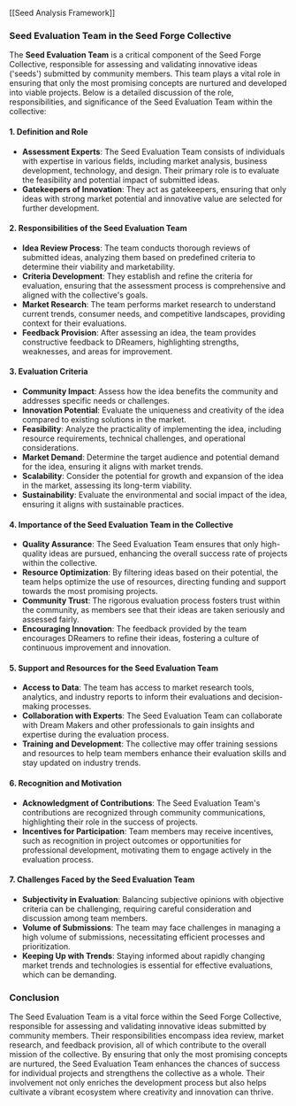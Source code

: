 [[Seed Analysis Framework]]
### **Seed Evaluation Team in the Seed Forge Collective**

The **Seed Evaluation Team** is a critical component of the Seed Forge Collective, responsible for assessing and validating innovative ideas ('seeds') submitted by community members. This team plays a vital role in ensuring that only the most promising concepts are nurtured and developed into viable projects. Below is a detailed discussion of the role, responsibilities, and significance of the Seed Evaluation Team within the collective:

#### **1. Definition and Role**
- **Assessment Experts**: The Seed Evaluation Team consists of individuals with expertise in various fields, including market analysis, business development, technology, and design. Their primary role is to evaluate the feasibility and potential impact of submitted ideas.
- **Gatekeepers of Innovation**: They act as gatekeepers, ensuring that only ideas with strong market potential and innovative value are selected for further development.

#### **2. Responsibilities of the Seed Evaluation Team**
- **Idea Review Process**: The team conducts thorough reviews of submitted ideas, analyzing them based on predefined criteria to determine their viability and marketability.
- **Criteria Development**: They establish and refine the criteria for evaluation, ensuring that the assessment process is comprehensive and aligned with the collective's goals.
- **Market Research**: The team performs market research to understand current trends, consumer needs, and competitive landscapes, providing context for their evaluations.
- **Feedback Provision**: After assessing an idea, the team provides constructive feedback to DReamers, highlighting strengths, weaknesses, and areas for improvement.

#### **3. Evaluation Criteria**
- **Community Impact**: Assess how the idea benefits the community and addresses specific needs or challenges.
- **Innovation Potential**: Evaluate the uniqueness and creativity of the idea compared to existing solutions in the market.
- **Feasibility**: Analyze the practicality of implementing the idea, including resource requirements, technical challenges, and operational considerations.
- **Market Demand**: Determine the target audience and potential demand for the idea, ensuring it aligns with market trends.
- **Scalability**: Consider the potential for growth and expansion of the idea in the market, assessing its long-term viability.
- **Sustainability**: Evaluate the environmental and social impact of the idea, ensuring it aligns with sustainable practices.

#### **4. Importance of the Seed Evaluation Team in the Collective**
- **Quality Assurance**: The Seed Evaluation Team ensures that only high-quality ideas are pursued, enhancing the overall success rate of projects within the collective.
- **Resource Optimization**: By filtering ideas based on their potential, the team helps optimize the use of resources, directing funding and support towards the most promising projects.
- **Community Trust**: The rigorous evaluation process fosters trust within the community, as members see that their ideas are taken seriously and assessed fairly.
- **Encouraging Innovation**: The feedback provided by the team encourages DReamers to refine their ideas, fostering a culture of continuous improvement and innovation.

#### **5. Support and Resources for the Seed Evaluation Team**
- **Access to Data**: The team has access to market research tools, analytics, and industry reports to inform their evaluations and decision-making processes.
- **Collaboration with Experts**: The Seed Evaluation Team can collaborate with Dream Makers and other professionals to gain insights and expertise during the evaluation process.
- **Training and Development**: The collective may offer training sessions and resources to help team members enhance their evaluation skills and stay updated on industry trends.

#### **6. Recognition and Motivation**
- **Acknowledgment of Contributions**: The Seed Evaluation Team's contributions are recognized through community communications, highlighting their role in the success of projects.
- **Incentives for Participation**: Team members may receive incentives, such as recognition in project outcomes or opportunities for professional development, motivating them to engage actively in the evaluation process.

#### **7. Challenges Faced by the Seed Evaluation Team**
- **Subjectivity in Evaluation**: Balancing subjective opinions with objective criteria can be challenging, requiring careful consideration and discussion among team members.
- **Volume of Submissions**: The team may face challenges in managing a high volume of submissions, necessitating efficient processes and prioritization.
- **Keeping Up with Trends**: Staying informed about rapidly changing market trends and technologies is essential for effective evaluations, which can be demanding.

### **Conclusion**
The Seed Evaluation Team is a vital force within the Seed Forge Collective, responsible for assessing and validating innovative ideas submitted by community members. Their responsibilities encompass idea review, market research, and feedback provision, all of which contribute to the overall mission of the collective. By ensuring that only the most promising concepts are nurtured, the Seed Evaluation Team enhances the chances of success for individual projects and strengthens the collective as a whole. Their involvement not only enriches the development process but also helps cultivate a vibrant ecosystem where creativity and innovation can thrive.